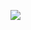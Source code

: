![](https://raw.githubusercontent.com/1990frog/imagebed/default/1602318751_20200331144107917_1330375223.png)
